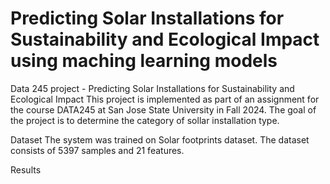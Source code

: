 # Predicting Solar Installations for Sustainability and Ecological Impact using maching learning models
Data 245 project - Predicting Solar Installations for Sustainability and Ecological Impact
This project is implemented as part of an assignment for the course DATA245 at San Jose State University in Fall 2024. The goal of the project is to determine the category of sollar installation type.

Dataset
The system was trained on Solar footprints dataset. The dataset consists of 5397 samples and 21 features.

Results


